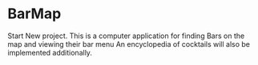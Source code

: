 # BarMap

Start New project.
This is a computer application for finding Bars on the map and viewing their bar menu
An encyclopedia of cocktails will also be implemented additionally.
